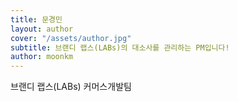```yaml
---
title: 문경민
layout: author
cover: "/assets/author.jpg"
subtitle: 브랜디 랩스(LABs)의 대소사를 관리하는 PM입니다!
author: moonkm
---
```


브랜디 랩스(LABs) 커머스개발팀
